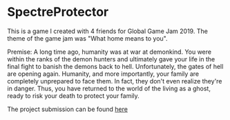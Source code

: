 # SpectreProtector
This is a game I created with 4 friends for Global Game Jam 2019. The theme of the game jam was "What home means to you". 

Premise: 
A long time ago, humanity was at war at demonkind. You were within the ranks of the demon hunters and ultimately gave your life in the final fight to banish the demons back to hell. 
Unfortunately, the gates of hell are opening again. Humanity, and more importantly, your family are completely unprepared to face them. In fact, they don't even realize they're in danger. 
Thus, you have returned to the world of the living as a ghost, ready to risk your death to protect your family. 

The project submission can be found [here](https://globalgamejam.org/2019/games/spectre-protector)
